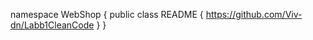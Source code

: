 ﻿namespace WebShop
{
    public class README
    {
    https://github.com/Viv-dn/Labb1CleanCode
    }
}

